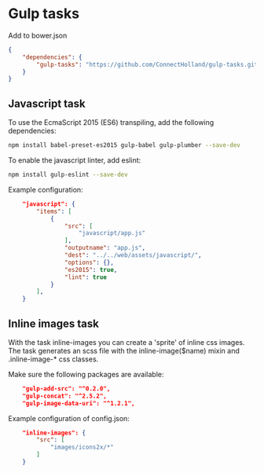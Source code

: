 # Gulp tasks

Add to bower.json
```json
{
    "dependencies": {
        "gulp-tasks": "https://github.com/ConnectHolland/gulp-tasks.git#^2.0"
    }
}
```

## Javascript task

To use the EcmaScript 2015 (ES6) transpiling, add the following dependencies:
```bash
npm install babel-preset-es2015 gulp-babel gulp-plumber --save-dev
```

To enable the javascript linter, add eslint:
```bash
npm install gulp-eslint --save-dev
```

Example configuration:
```json
    "javascript": {
        "items": [
            {
                "src": [
                    "javascript/app.js"
                ],
                "outputname": "app.js",
                "dest": "../../web/assets/javascript/",
                "options": {},
                "es2015": true,
                "lint": true
            }
        ],
    }
```

## Inline images task

With the task inline-images you can create a 'sprite' of inline css images. The task
generates an scss file with the inline-image($name) mixin and .inline-image-* css classes.

Make sure the following packages are available:
```json
    "gulp-add-src": "^0.2.0",
    "gulp-concat": "^2.5.2",
    "gulp-image-data-uri": "^1.2.1",
```

Example configuration of config.json:
```json
    "inline-images": {
        "src": [
            "images/icons2x/*"
        ]
    }
```

